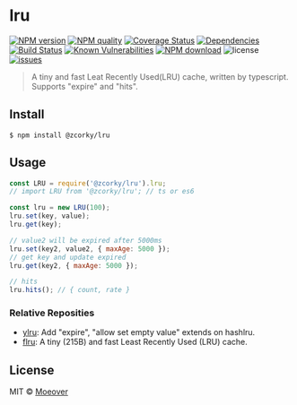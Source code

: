 # lru

[![NPM version](https://img.shields.io/npm/v/@zcorky/lru.svg?style=flat)](https://www.npmjs.com/package/@zcorky/lru)
[![NPM quality](http://npm.packagequality.com/shield/%40zcorky%2Flru.svg)](http://packagequality.com/#?package=@zcorky/lru)
[![Coverage Status](https://codecov.io/gh/zcorky/lru/branch/master/graph/badge.svg)](https://codecov.io/gh/zcorky/lru)
[![Dependencies](https://img.shields.io/david/zcorky/lru.svg?style=flat-square)](https://david-dm.org/zcorky/lru)
[![Build Status](https://travis-ci.com/zcorky/lru.svg?branch=master)](https://travis-ci.com/zcorky/lru)
[![Known Vulnerabilities](https://snyk.io/test/npm/@zcorky/lru/badge.svg?style=flat-square)](https://snyk.io/test/npm/@zcorky/lru)
[![NPM download](https://img.shields.io/npm/dm/@zcorky/lru.svg?style=flat-square)](https://www.npmjs.com/package/@zcorky/lru)
![license](https://img.shields.io/github/license/zcorky/lru.svg)
[![issues](https://img.shields.io/github/issues/zcorky/lru.svg)](https://github.com/zcorky/lru/issues)

> A tiny and fast Leat Recently Used(LRU) cache, written by typescript.
> Supports "expire" and "hits".

## Install

```
$ npm install @zcorky/lru
```


## Usage

```js
const LRU = require('@zcorky/lru').lru;
// import LRU from '@zcorky/lru'; // ts or es6

const lru = new LRU(100);
lru.set(key, value);
lru.get(key);

// value2 will be expired after 5000ms
lru.set(key2, value2, { maxAge: 5000 });
// get key and update expired
lru.get(key2, { maxAge: 5000 });

// hits
lru.hits(); // { count, rate }
```

### Relative Reposities
* [ylru](https://github.com/node-modules/ylru): Add "expire", "allow set empty value" extends on hashlru.
* [flru](https://github.com/lukeed/flru): A tiny (215B) and fast Least Recently Used (LRU) cache.

## License

MIT © [Moeover](https://moeover.com)